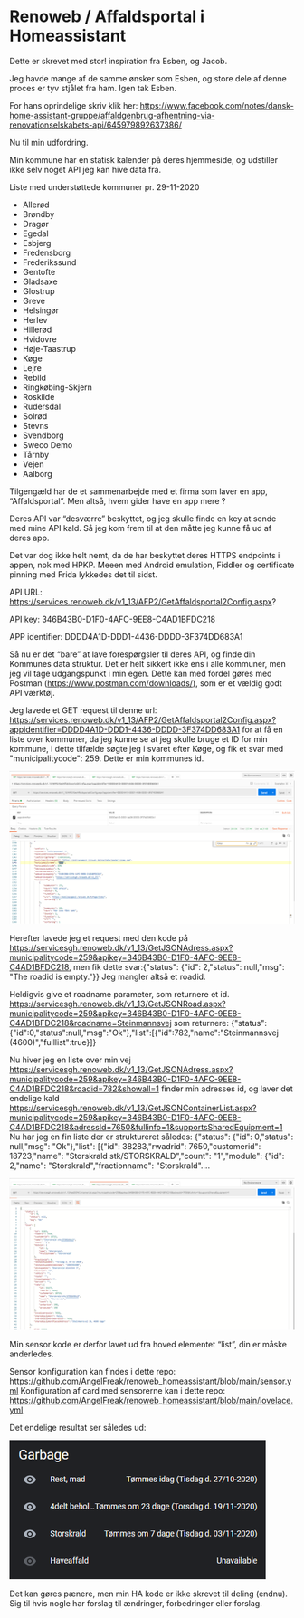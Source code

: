 # Renoweb / Affaldsportal i Homeassistant
Dette er skrevet med stor! inspiration fra Esben, og Jacob.

Jeg havde mange af de samme ønsker som Esben, og store dele af denne proces er tyv stjålet fra ham. Igen tak Esben.

For hans oprindelige skriv klik her: https://www.facebook.com/notes/dansk-home-assistant-gruppe/affaldgenbrug-afhentning-via-renovationselskabets-api/645979892637386/

Nu til min udfordring. 

Min kommune har en statisk kalender på deres hjemmeside, og udstiller ikke selv noget API jeg kan hive data fra. 

Liste med understøttede kommuner pr. 29-11-2020
* Allerød
* Brøndby
* Dragør
* Egedal
* Esbjerg
* Fredensborg
* Frederikssund
* Gentofte
* Gladsaxe
* Glostrup
* Greve
* Helsingør
* Herlev
* Hillerød
* Hvidovre
* Høje-Taastrup
* Køge
* Lejre
* Rebild
* Ringkøbing-Skjern
* Roskilde
* Rudersdal
* Solrød
* Stevns
* Svendborg
* Sweco Demo
* Tårnby
* Vejen
* Aalborg

Tilgengæld har de et sammenarbejde med et firma som laver en app, “Affaldsportal”. Men altså, hvem gider have en app mere ?

Deres API var “desværre” beskyttet, og jeg skulle finde en key at sende med mine API kald. Så jeg kom frem til at den måtte jeg kunne få ud af deres app. 

Det var dog ikke helt nemt, da de har beskyttet deres HTTPS endpoints i appen, nok med  HPKP. Meeen med Android emulation, Fiddler og certificate pinning med Frida lykkedes det til sidst.

API URL: https://services.renoweb.dk/v1_13/AFP2/GetAffaldsportal2Config.aspx?

API key: 346B43B0-D1F0-4AFC-9EE8-C4AD1BFDC218

APP identifier: DDDD4A1D-DDD1-4436-DDDD-3F374DD683A1

Så nu er det “bare” at lave forespørgsler til deres API, og finde din Kommunes data struktur. 
Det er helt sikkert ikke ens i alle kommuner, men jeg vil tage udgangspunkt i min egen. Dette kan med fordel gøres med Postman (https://www.postman.com/downloads/), som er et vældig godt API værktøj.

Jeg lavede et GET request til denne url: https://services.renoweb.dk/v1_13/AFP2/GetAffaldsportal2Config.aspx?appidentifier=DDDD4A1D-DDD1-4436-DDDD-3F374DD683A1 for at få en liste over kommuner, da jeg kunne se at jeg skulle bruge et ID for min kommune, i dette tilfælde søgte jeg i svaret efter Køge, og fik et svar med "municipalitycode": 259. Dette er min kommunes id.

![Image Init Postman request](https://github.com/AngelFreak/renoweb_homeassistant/blob/main/postman_init_request.png)

Herefter lavede jeg et request med den kode på https://servicesgh.renoweb.dk/v1_13/GetJSONAdress.aspx?municipalitycode=259&apikey=346B43B0-D1F0-4AFC-9EE8-C4AD1BFDC218, men fik dette svar:{"status": {"id": 2,"status": null,"msg": "The roadid is empty."}} Jeg mangler altså et roadid.

Heldigvis give et roadname parameter, som returnere et id. https://servicesgh.renoweb.dk/v1_13/GetJSONRoad.aspx?municipalitycode=259&apikey=346B43B0-D1F0-4AFC-9EE8-C4AD1BFDC218&roadname=Steinmannsvej som returnere: {"status":{"id":0,"status":null,"msg":"Ok"},"list":[{"id":782,"name":"Steinmannsvej (4600)","fulllist":true}]}

Nu hiver jeg en liste over min vej https://servicesgh.renoweb.dk/v1_13/GetJSONAdress.aspx?municipalitycode=259&apikey=346B43B0-D1F0-4AFC-9EE8-C4AD1BFDC218&roadid=782&showall=1 finder min adresses id, og laver det endelige kald https://servicesgh.renoweb.dk/v1_13/GetJSONContainerList.aspx?municipalitycode=259&apikey=346B43B0-D1F0-4AFC-9EE8-C4AD1BFDC218&adressId=7650&fullinfo=1&supportsSharedEquipment=1
Nu har jeg en fin liste der er struktureret således: {"status": {"id": 0,"status": null,"msg": "Ok"},"list": [{"id": 38283,"rwadrid": 7650,"customerid": 18723,"name": "Storskrald stk/STORSKRALD","count": "1","module": {"id": 2,"name": "Storskrald","fractionname": "Storskrald"....

![Image Final Postman request](https://github.com/AngelFreak/renoweb_homeassistant/blob/main/postman_final_request.png)

Min sensor kode er derfor lavet ud fra hoved elementet “list”, din er måske anderledes.

Sensor konfiguration kan findes i dette repo: https://github.com/AngelFreak/renoweb_homeassistant/blob/main/sensor.yml
Konfiguration af card med sensorerne kan i dette repo: https://github.com/AngelFreak/renoweb_homeassistant/blob/main/lovelace.yml

Det endelige resultat ser således ud:

![Image Hassio card](https://github.com/AngelFreak/renoweb_homeassistant/blob/main/hassio_garbage_card.png)

Det kan gøres pænere, men min HA kode er ikke skrevet til deling (endnu).
Sig til hvis nogle har forslag til ændringer, forbedringer eller forslag.
